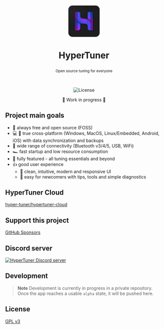 <p align="center">
  <img src="/public/icons/logo.png" alt="HyperTuner" width="100">
</p>

<h1 align="center">HyperTuner</h1>

<div align="center">
  <p><sub>Open source tuning for everyone</sub></p>
</div>

<br/>

<div align="center">
  <p>
    <img alt="License" src="https://img.shields.io/github/license/hyper-tuner/hypertuner">
  </p>
</div>

<div align="center"><p>🚧 Work in progress 🚧</p></div>

## Project main goals

- 🚀 always free and open source (FOSS)
- 💻 📱 true cross-platform (Windows, MacOS, Linux/Embedded, Android, iOS) with data synchronization and backups
- 🔌 wide range of connectivity (Bluetooth v3/4/5, USB, WiFi)
- 🏎 fast startup and low resource consumption
- 👏 fully featured - all tuning essentials and beyond
- 👍 good user experience
  - 💎 clean, intuitive, modern and responsive UI
  - 👶 easy for newcomers with tips, tools and simple diagnostics

## HyperTuner Cloud

[hyper-tuner/hypertuner-cloud](https://github.com/hyper-tuner/hypertuner-cloud)

## Support this project

[GitHub Sponsors](https://github.com/sponsors/karniv00l)

## Discord server

[![HyperTuner Discord server](https://dcbadge.vercel.app/api/server/eaTjzZQNQZ)](https://discord.gg/eaTjzZQNQZ)

## Development

> **Note**
> Development is currently in progress in a private repository. Once the app reaches a usable `alpha` state, it will be pushed here.

## License

[GPL v3](LICENSE)
